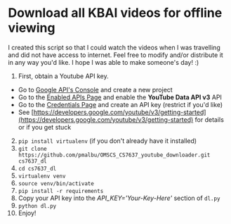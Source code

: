 # Download all KBAI videos for offline viewing

I created this script so that I could watch the videos when I was travelling and did not have access to internet. Feel free to modify and/or distribute it in any way you'd like. I hope I was able to make someone's day! :)

1. First, obtain a Youtube API key.
  - Go to [Google API's Console](https://console.developers.google.com/apis/dashboard) and create a new project
  - Go to the [Enabled APIs Page](https://console.developers.google.com/apis/enabled) and enable the **YouTube Data API v3** API
  - Go to the [Credentials Page](https://console.developers.google.com/apis/credentials) and create an API key (restrict if you'd like)
  - See [https://developers.google.com/youtube/v3/getting-started](https://developers.google.com/youtube/v3/getting-started) for details or if you get stuck

2. `pip install virtualenv` (if you don't already have it installed)
3. `git clone https://github.com/pmalbu/OMSCS_CS7637_youtube_downloader.git cs7637_dl`
4. `cd cs7637_dl`
5. `virtualenv venv`
6. `source venv/bin/activate`
7. `pip install -r requirements`
8. Copy your API key into the *API_KEY='Your-Key-Here'* section of `dl.py`
9. `python dl.py`
10. Enjoy!